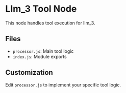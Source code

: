 # Llm_3 Tool Node

This node handles tool execution for llm_3.

## Files

- `processor.js`: Main tool logic
- `index.js`: Module exports

## Customization

Edit `processor.js` to implement your specific tool logic.
